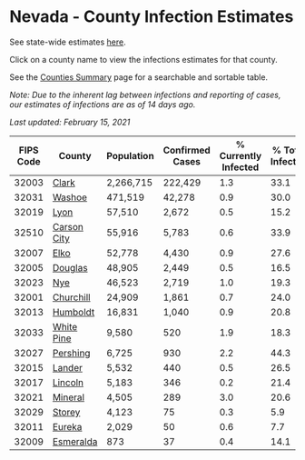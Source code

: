 # Nevada - County Infection Estimates

See state-wide estimates [here](/infections/us-nv).

Click on a county name to view the infections estimates for that county.

See the [Counties Summary](/infections/summary-counties) page for a searchable and sortable table.

*Note: Due to the inherent lag between infections and reporting of cases, our estimates of infections are as of 14 days ago.*

*Last updated: February 15, 2021*

|   FIPS Code |                     County |   Population |   Confirmed Cases |   % Currently Infected |   % Total Infected |
|-------------|----------------------------|--------------|-------------------|------------------------|--------------------|
|       32003 |             [Clark](clark) |    2,266,715 |           222,429 |                    1.3 |               33.1 |
|       32031 |           [Washoe](washoe) |      471,519 |            42,278 |                    0.9 |               30.0 |
|       32019 |               [Lyon](lyon) |       57,510 |             2,672 |                    0.5 |               15.2 |
|       32510 | [Carson City](carson-city) |       55,916 |             5,783 |                    0.6 |               33.9 |
|       32007 |               [Elko](elko) |       52,778 |             4,430 |                    0.9 |               27.6 |
|       32005 |         [Douglas](douglas) |       48,905 |             2,449 |                    0.5 |               16.5 |
|       32023 |                 [Nye](nye) |       46,523 |             2,719 |                    1.0 |               19.3 |
|       32001 |     [Churchill](churchill) |       24,909 |             1,861 |                    0.7 |               24.0 |
|       32013 |       [Humboldt](humboldt) |       16,831 |             1,040 |                    0.9 |               20.8 |
|       32033 |   [White Pine](white-pine) |        9,580 |               520 |                    1.9 |               18.3 |
|       32027 |       [Pershing](pershing) |        6,725 |               930 |                    2.2 |               44.3 |
|       32015 |           [Lander](lander) |        5,532 |               440 |                    0.5 |               26.5 |
|       32017 |         [Lincoln](lincoln) |        5,183 |               346 |                    0.2 |               21.4 |
|       32021 |         [Mineral](mineral) |        4,505 |               289 |                    3.0 |               20.6 |
|       32029 |           [Storey](storey) |        4,123 |                75 |                    0.3 |                5.9 |
|       32011 |           [Eureka](eureka) |        2,029 |                50 |                    0.6 |                7.7 |
|       32009 |     [Esmeralda](esmeralda) |          873 |                37 |                    0.4 |               14.1 |
